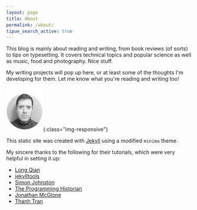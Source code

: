 ```yaml
---
layout: page
title: About
permalink: /about/
tipue_search_active: true
---
```


This blog is mainly about reading and writing, from book reviews (of sorts) to tips on typesetting. It covers technical topics and popular science as well as music, food and photography. Nice stuff.

My writing projects will pop up here, or at least some of the thoughts I'm developing for them. Let me know what you're reading and writing too!  
![profile](/assets/images/profile.png){:class="img-responsive"}

This static site was created with [Jekyll](https://jekyllrb.com/ "Jekyll") using a modified `minima` theme. 

My sincere thanks to the following for their tutorials, which were very helpful in setting it up: 

- [Long Qian](https://longqian.me "Long Qian")
- [jekylltools](https://github.com/jekylltools/jekyll-tipue-search "jekylltools")
- [Simon Johnston](https://simonkjohnston.life/ "Randomizer")
- [The Programming Historian](https://programminghistorian.org/ "The Programming Historian")
- [Jonathan McGlone](http://jmcglone.com/ "Jonathan McGlone") 
- [Thanh Tran](https://int3ractive.com/ "int3ractive")